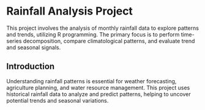 # Rainfall Analysis Project

This project involves the analysis of monthly rainfall data to explore patterns and trends, utilizing R programming. The primary focus is to perform time-series decomposition, compare climatological patterns, and evaluate trend and seasonal signals.

## Introduction
Understanding rainfall patterns is essential for weather forecasting, agriculture planning, and water resource management. This project uses historical rainfall data to analyze and predict patterns, helping to uncover potential trends and seasonal variations.
